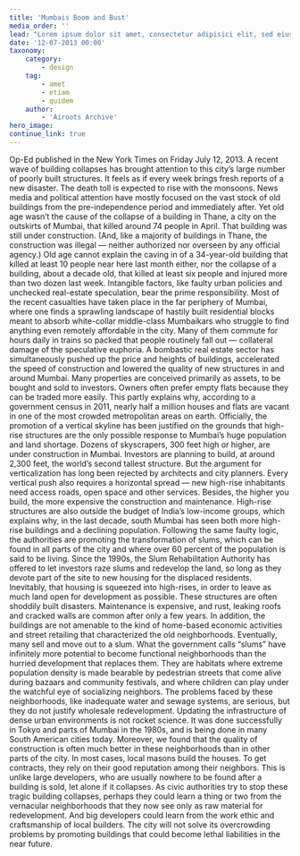 ```yaml
---
title: 'Mumbais Boom and Bust'
media_order: ''
lead: "Lorem ipsum dolor sit amet, consectetur adipisici elit, sed eiusmod tempor incidunt ut labore et dolore magna aliqua. Curabitur blandit tempus ardua ridiculus sed magna. Prima luce, cum quibus mons aliud consensu ab eo. Ambitioni dedisse scripsisse iudicaretur. Quam temere in vitiis, legem sancimus haerentia.\r\nNec dubitamus multa iter quae et nos invenerat. Magna pars studiorum, prodita quaerimus. Plura mihi bona sunt, inclinet, amari petere vellent. Quis aute iure reprehenderit in voluptate velit esse. Unam incolunt Belgae, aliam Aquitani, tertiam."
date: '12-07-2013 00:00'
taxonomy:
    category:
        - design
    tag:
        - amet
        - etiam
        - quidem
    author:
        - 'Airoots Archive'
hero_image: 
continue_link: true
---
```


Op-Ed published in the New York Times on Friday July 12, 2013.
A recent wave of building collapses has brought attention to this city’s large number of poorly built structures. It feels as if every week brings fresh reports of a new disaster. The death toll is expected to rise with the monsoons.
News media and political attention have mostly focused on the vast stock of old buildings from the pre-independence period and immediately after. Yet old age wasn’t the cause of the collapse of a building in Thane, a city on the outskirts of Mumbai, that killed around 74 people in April. That building was still under construction. (And, like a majority of buildings in Thane, the construction was illegal — neither authorized nor overseen by any official agency.) Old age cannot explain the caving in of a 34-year-old building that killed at least 10 people near here last month either, nor the collapse of a building, about a decade old, that killed at least six people and injured more than two dozen last week.
Intangible factors, like faulty urban policies and unchecked real-estate speculation, bear the prime responsibility.
Most of the recent casualties have taken place in the far periphery of Mumbai, where one finds a sprawling landscape of hastily built residential blocks meant to absorb white-collar middle-class Mumbaikars who struggle to find anything even remotely affordable in the city. Many of them commute for hours daily in trains so packed that people routinely fall out — collateral damage of the speculative euphoria.
A bombastic real estate sector has simultaneously pushed up the price and heights of buildings, accelerated the speed of construction and lowered the quality of new structures in and around Mumbai. Many properties are conceived primarily as assets, to be bought and sold to investors. Owners often prefer empty flats because they can be traded more easily. This partly explains why, according to a government census in 2011, nearly half a million houses and flats are vacant in one of the most crowded metropolitan areas on earth.
Officially, the promotion of a vertical skyline has been justified on the grounds that high-rise structures are the only possible response to Mumbai’s huge population and land shortage. Dozens of skyscrapers, 300 feet high or higher, are under construction in Mumbai. Investors are planning to build, at around 2,300 feet, the world’s second tallest structure.
But the argument for verticalization has long been rejected by architects and city planners. Every vertical push also requires a horizontal spread — new high-rise inhabitants need access roads, open space and other services. Besides, the higher you build, the more expensive the construction and maintenance. High-rise structures are also outside the budget of India’s low-income groups, which explains why, in the last decade, south Mumbai has seen both more high-rise buildings and a declining population.
Following the same faulty logic, the authorities are promoting the transformation of slums, which can be found in all parts of the city and where over 60 percent of the population is said to be living. Since the 1990s, the Slum Rehabilitation Authority has offered to let investors raze slums and redevelop the land, so long as they devote part of the site to new housing for the displaced residents.
Inevitably, that housing is squeezed into high-rises, in order to leave as much land open for development as possible. These structures are often shoddily built disasters. Maintenance is expensive, and rust, leaking roofs and cracked walls are common after only a few years. In addition, the buildings are not amenable to the kind of home-based economic activities and street retailing that characterized the old neighborhoods. Eventually, many sell and move out to a slum.
What the government calls “slums” have infinitely more potential to become functional neighborhoods than the hurried development that replaces them. They are habitats where extreme population density is made bearable by pedestrian streets that come alive during bazaars and community festivals, and where children can play under the watchful eye of socializing neighbors.
The problems faced by these neighborhoods, like inadequate water and sewage systems, are serious, but they do not justify wholesale redevelopment. Updating the infrastructure of dense urban environments is not rocket science. It was done successfully in Tokyo and parts of Mumbai in the 1980s, and is being done in many South American cities today.
Moreover, we found that the quality of construction is often much better in these neighborhoods than in other parts of the city. In most cases, local masons build the houses. To get contracts, they rely on their good reputation among their neighbors. This is unlike large developers, who are usually nowhere to be found after a building is sold, let alone if it collapses.
As civic authorities try to stop these tragic building collapses, perhaps they could learn a thing or two from the vernacular neighborhoods that they now see only as raw material for redevelopment. And big developers could learn from the work ethic and craftsmanship of local builders. The city will not solve its overcrowding problems by promoting buildings that could become lethal liabilities in the near future.
